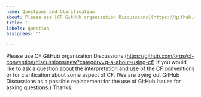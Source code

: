 ```yaml
---
name: Questions and Clarification
about: Please use [CF GitHub organization Discussions](https://github.com/orgs/cf-convention/discussions/new?category=q-a-about-using-cf) to ask a question about the interpretation and use of CF
title: ''
labels: question
assignees: ''

---
```


Please use CF GitHub organization Discussions (https://github.com/orgs/cf-convention/discussions/new?category=q-a-about-using-cf) if you would like to ask a question about the interpretation and use of the CF conventions or for clarification about some aspect of CF. (We are trying out GitHub Discussions as a possible replacement for the use of GitHub Issues for asking questions.) Thanks.
